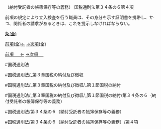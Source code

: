 （納付受託者の帳簿保存等の義務）
国税通則法第３４条の６第４項

前項の規定により立入検査を行う職員は、その身分を示す証明書を携帯し、かつ、関係者の請求があるときは、これを提示しなければならない。

[条(全)](国税通則法＿＿＿＿＿第３４条の６_.md)

[前項(全)←](国税通則法＿＿＿＿＿第３４条の６第３項_.md)    [→次項(全)](国税通則法＿＿＿＿＿第３４条の６第５項_.md)

[前項 　 ←](国税通則法＿＿＿＿＿第３４条の６第３項.md)    [→次項 　 ](国税通則法＿＿＿＿＿第３４条の６第５項.md)



#国税通則法

#国税通則法/_第３章国税の納付及び徴収

#国税通則法/_第３章国税の納付及び徴収/_第１節国税の納付

#国税通則法/_第３章国税の納付及び徴収/_第１節国税の納付/第３４条の６（納付受託者の帳簿保存等の義務）

#国税通則法/第３４条の６（納付受託者の帳簿保存等の義務）

#国税通則法/第３４条の６（納付受託者の帳簿保存等の義務）/第４項

